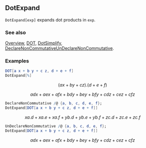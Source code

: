 ## DotExpand

`DotExpand[exp]` expands dot products in `exp`.

### See also

[Overview](Extra/FeynCalc.md), [DOT](DOT.md), [DotSimplify](DotSimplify.md), [DeclareNonCommutativeUnDeclareNonCommutative](DeclareNonCommutativeUnDeclareNonCommutative.md).

### Examples

```mathematica
DOT[a x + b y + c z, d + e + f]
DotExpand[%]
```

$$(a x+b y+c z).(d+e+f)$$

$$a d x+a e x+a f x+b d y+b e y+b f y+c d z+c e z+c f z$$

```mathematica
DeclareNonCommutative /@ {a, b, c, d, e, f};
DotExpand[DOT[a x + b y + c z, d + e + f]]
```

$$x a.d+x a.e+x a.f+y b.d+y b.e+y b.f+z c.d+z c.e+z c.f$$

```mathematica
UnDeclareNonCommutative /@ {a, b, c, d, e, f};
DotExpand[DOT[a x + b y + c z, d + e + f]]
```

$$a d x+a e x+a f x+b d y+b e y+b f y+c d z+c e z+c f z$$

